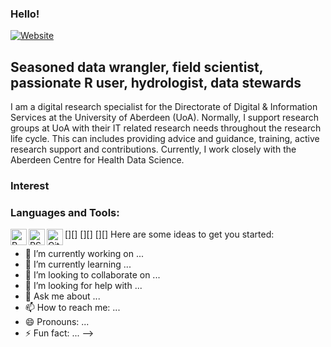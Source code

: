 ### Hello!
[![Website](https://www.researchgate.net/?ref=logo&_sg=hubvVFBHlVGbgBpSIm-rkV1r4jisE7rv3Kf4hevkmMPLK9ynP9jz7WviAClQPUw3pYQbZmNEBZWNcp8)](https://www.researchgate.net/profile/Bernhard_Scheliga)


## Seasoned data wrangler, field scientist, passionate R user, hydrologist, data stewards 

I am a digital research specialist for the Directorate of Digital & Information Services at the University of Aberdeen (UoA). Normally, I support research groups at UoA with their IT related research needs throughout the research life cycle. This can includes providing advice and guidance, training, active research support and contributions. Currently, I work closely with the Aberdeen Centre for Health Data Science.

### Interest


### Languages and Tools:
[<img align="left" alt="R-project" width="26px" src="https://www.r-project.org/Rlogo.png" />][]
[<img align="left" alt="RStudio" width="26px" src="https://d33wubrfki0l68.cloudfront.net/521a038ed009b97bf73eb0a653b1cb7e66645231/8e3fd/assets/img/rstudio-icon.png" />][]
[<img align="left" alt="GitHub" width="26px" src="https://github.githubassets.com/images/modules/logos_page/GitHub-Mark.png" />][]
Here are some ideas to get you started:

- 🔭 I’m currently working on ...
- 🌱 I’m currently learning ...
- 👯 I’m looking to collaborate on ...
- 🤔 I’m looking for help with ...
- 💬 Ask me about ...
- 📫 How to reach me: ...
- 😄 Pronouns: ...
- ⚡ Fun fact: ...
-->
